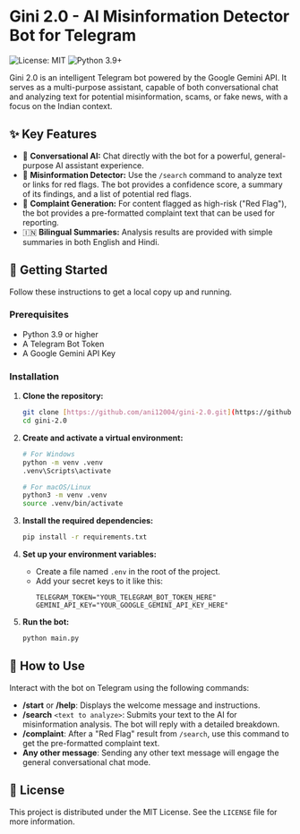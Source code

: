 # Gini 2.0 - AI Misinformation Detector Bot for Telegram

![License: MIT](https://img.shields.io/badge/License-MIT-yellow.svg) ![Python 3.9+](https://img.shields.io/badge/python-3.9+-blue.svg)

Gini 2.0 is an intelligent Telegram bot powered by the Google Gemini API. It serves as a multi-purpose assistant, capable of both conversational chat and analyzing text for potential misinformation, scams, or fake news, with a focus on the Indian context.

## ✨ Key Features

-   🤖 **Conversational AI:** Chat directly with the bot for a powerful, general-purpose AI assistant experience.
-   🔎 **Misinformation Detector:** Use the `/search` command to analyze text or links for red flags. The bot provides a confidence score, a summary of its findings, and a list of potential red flags.
-   📝 **Complaint Generation:** For content flagged as high-risk ("Red Flag"), the bot provides a pre-formatted complaint text that can be used for reporting.
-   🇮🇳 **Bilingual Summaries:** Analysis results are provided with simple summaries in both English and Hindi.

## 🚀 Getting Started

Follow these instructions to get a local copy up and running.

### Prerequisites

-   Python 3.9 or higher
-   A Telegram Bot Token
-   A Google Gemini API Key

### Installation

1.  **Clone the repository:**
    ```bash
    git clone [https://github.com/ani12004/gini-2.0.git](https://github.com/ani12004/gini-2.0.git)
    cd gini-2.0
    ```

2.  **Create and activate a virtual environment:**
    ```bash
    # For Windows
    python -m venv .venv
    .venv\Scripts\activate

    # For macOS/Linux
    python3 -m venv .venv
    source .venv/bin/activate
    ```

3.  **Install the required dependencies:**
    ```bash
    pip install -r requirements.txt
    ```

4.  **Set up your environment variables:**
    -   Create a file named `.env` in the root of the project.
    -   Add your secret keys to it like this:
        ```env
        TELEGRAM_TOKEN="YOUR_TELEGRAM_BOT_TOKEN_HERE"
        GEMINI_API_KEY="YOUR_GOOGLE_GEMINI_API_KEY_HERE"
        ```

5.  **Run the bot:**
    ```bash
    python main.py
    ```

## 💬 How to Use

Interact with the bot on Telegram using the following commands:

-   **/start** or **/help**: Displays the welcome message and instructions.
-   **/search** `<text to analyze>`: Submits your text to the AI for misinformation analysis. The bot will reply with a detailed breakdown.
-   **/complaint**: After a "Red Flag" result from `/search`, use this command to get the pre-formatted complaint text.
-   **Any other message**: Sending any other text message will engage the general conversational chat mode.

## 📄 License

This project is distributed under the MIT License. See the `LICENSE` file for more information.
